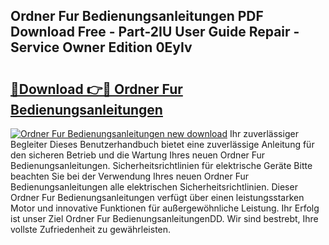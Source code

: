 ## Ordner Fur Bedienungsanleitungen PDF Download Free - Part-2IU User Guide Repair - Service Owner Edition 0EyIv

# <h2><a href="http://df5t00w.blite.top/?on=Ordner+Fur+Bedienungsanleitungen">🔗Download 👉🔴 Ordner Fur Bedienungsanleitungen</a></h2>

[![Ordner Fur Bedienungsanleitungen new download](https://i.imgur.com/lujVjoI.png)](http://df5t00w.blite.top/?on=Ordner+Fur+Bedienungsanleitungen)
Ihr zuverlässiger Begleiter Dieses Benutzerhandbuch bietet eine zuverlässige Anleitung für den sicheren Betrieb und die Wartung Ihres neuen Ordner Fur Bedienungsanleitungen. Sicherheitsrichtlinien für elektrische Geräte Bitte beachten Sie bei der Verwendung Ihres neuen Ordner Fur Bedienungsanleitungen alle elektrischen Sicherheitsrichtlinien. Dieser Ordner Fur Bedienungsanleitungen verfügt über einen leistungsstarken Motor und innovative Funktionen für außergewöhnliche Leistung. Ihr Erfolg ist unser Ziel Ordner Fur BedienungsanleitungenDD. Wir sind bestrebt, Ihre vollste Zufriedenheit zu gewährleisten.
